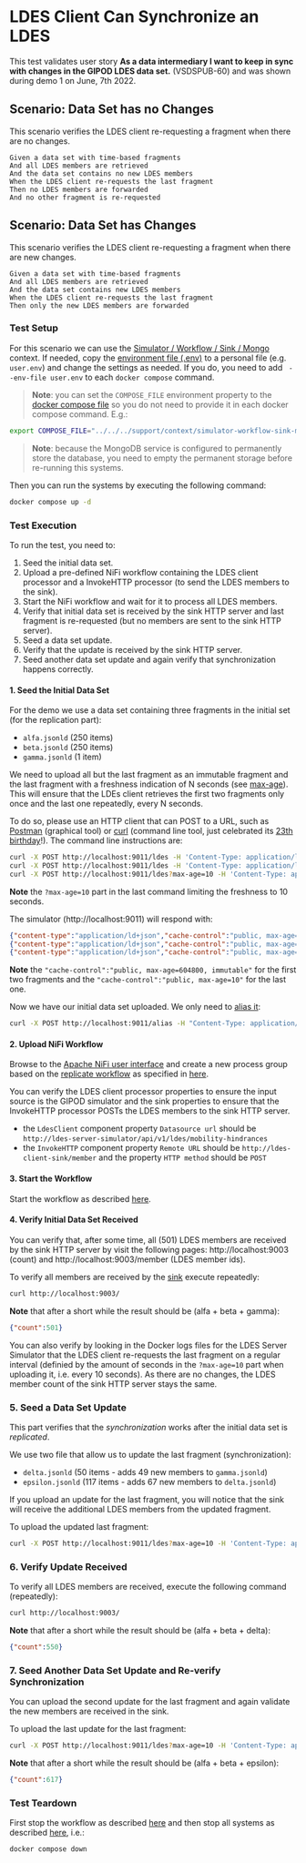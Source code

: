 # LDES Client Can Synchronize an LDES
This test validates user story **As a data intermediary I want to keep in sync with changes in the GIPOD LDES data set.** (VSDSPUB-60) and was shown during demo 1 on June, 7th 2022.

## Scenario: Data Set has no Changes
This scenario verifies the LDES client re-requesting a fragment when there are no changes.
```gherkin
Given a data set with time-based fragments
And all LDES members are retrieved
And the data set contains no new LDES members
When the LDES client re-requests the last fragment
Then no LDES members are forwarded
And no other fragment is re-requested
```

## Scenario: Data Set has Changes
This scenario verifies the LDES client re-requesting a fragment when there are new changes.
```gherkin
Given a data set with time-based fragments
And all LDES members are retrieved
And the data set contains new LDES members
When the LDES client re-requests the last fragment
Then only the new LDES members are forwarded
```

### Test Setup
For this scenario we can use the [Simulator / Workflow / Sink / Mongo](../../../support/context/simulator-workflow-sink-mongo/README.md) context. If needed, copy the [environment file (.env)](./.env) to a personal file (e.g. `user.env`) and change the settings as needed. If you do, you need to add ` --env-file user.env` to each `docker compose` command. 

> **Note**: you can set the `COMPOSE_FILE` environment property to the [docker compose file](../../../support/context/simulator-workflow-sink-mongo/docker-compose.yml) so you do not need to provide it in each docker compose command. E.g.:
```bash
export COMPOSE_FILE="../../../support/context/simulator-workflow-sink-mongo/docker-compose.yml"
```

> **Note**: because the MongoDB service is configured to permanently store the database, you need to empty the permanent storage before re-running this systems.

Then you can run the systems by executing the following command:
```bash
docker compose up -d
```

### Test Execution
To run the test, you need to:
1. Seed the initial data set.
2. Upload a pre-defined NiFi workflow containing the LDES client processor and a InvokeHTTP processor (to send the LDES members to the sink).
3. Start the NiFi workflow and wait for it to process all LDES members.
4. Verify that initial data set is received by the sink HTTP server and last fragment is re-requested (but no members are sent to the sink HTTP server).
5. Seed a data set update.
6. Verify that the update is received by the sink HTTP server.
7. Seed another data set update and again verify that synchronization happens correctly.

#### 1. Seed the Initial Data Set
For the demo we use a data set containing three fragments in the initial set (for the replication part):
* `alfa.jsonld` (250 items)
* `beta.jsonld` (250 items)
* `gamma.jsonld` (1 item)

We need to upload all but the last fragment as an immutable fragment and the last fragment with a freshness indication of N seconds (see [max-age](https://developer.mozilla.org/en-US/docs/Web/HTTP/Headers/Cache-Control#response_directives)). This will ensure that the LDEs client retrieves the first two fragments only once and the last one repeatedly, every N seconds.

To do so, please use an HTTP client that can POST to a URL, such as [Postman](https://www.postman.com/) (graphical tool) or [curl](https://curl.se/) (command line tool, just celebrated its [23th birthday](https://daniel.haxx.se/blog/2021/03/20/curl-is-23-years-old-today/)!). The command line instructions are:
```bash
curl -X POST http://localhost:9011/ldes -H 'Content-Type: application/ld+json' -d '@data/alfa.jsonld'
curl -X POST http://localhost:9011/ldes -H 'Content-Type: application/ld+json' -d '@data/beta.jsonld'
curl -X POST http://localhost:9011/ldes?max-age=10 -H 'Content-Type: application/ld+json' -d '@data/gamma.jsonld'
```

**Note** the `?max-age=10` part in the last command limiting the freshness to 10 seconds.

The simulator (http://localhost:9011) will respond with:
```json
{"content-type":"application/ld+json","cache-control":"public, max-age=604800, immutable","id":"/api/v1/ldes/mobility-hindrances?generatedAtTime=2022-05-20T09:58:15.867Z"}
{"content-type":"application/ld+json","cache-control":"public, max-age=604800, immutable","id":"/api/v1/ldes/mobility-hindrances?generatedAtTime=2022-05-25T10:22:45.82Z"}
{"content-type":"application/ld+json","cache-control":"public, max-age=10","id":"/api/v1/ldes/mobility-hindrances?generatedAtTime=2022-06-03T07:58:29.2Z"}
```

**Note** the `"cache-control":"public, max-age=604800, immutable"` for the first two fragments and the `"cache-control":"public, max-age=10"` for the last one.

Now we have our initial data set uploaded. We only need to [alias it](./create-alias.json):
```bash
curl -X POST http://localhost:9011/alias -H "Content-Type: application/json" -d '@create-alias.json'
```

#### 2. Upload NiFi Workflow
Browse to the [Apache NiFi user interface](https://localhost:8443/nifi) and create a new process group based on the [replicate workflow](./nifi-workflow.json) as specified in [here](../../../support/context/workflow/README.md#creating-a-workflow).

You can verify the LDES client processor properties to ensure the input source is the GIPOD simulator and the sink properties to ensure that the InvokeHTTP processor POSTs the LDES members to the sink HTTP server.
* the `LdesClient` component property `Datasource url` should be `http://ldes-server-simulator/api/v1/ldes/mobility-hindrances`
* the `InvokeHTTP` component property `Remote URL` should be `http://ldes-client-sink/member` and the property `HTTP method` should be `POST`

#### 3. Start the Workflow
Start the workflow as described [here](../../../support/context/workflow/README.md#starting-a-workflow).

#### 4. Verify Initial Data Set Received
You can verify that, after some time, all (501) LDES members are received by the sink HTTP server by visit the following pages: http://localhost:9003 (count) and http://localhost:9003/member (LDES member ids).

To verify all members are received by the [sink](http://localhost:9003/) execute repeatedly:
```bash
curl http://localhost:9003/
```
**Note** that after a short while the result should be (alfa + beta + gamma):
```json
{"count":501}
```

You can also verify by looking in the Docker logs files for the LDES Server Simulator that the LDES client re-requests the last fragment on a regular interval (definied by the amount of seconds in the `?max-age=10` part when uploading it, i.e. every 10 seconds). As there are no changes, the LDES member count of the sink HTTP server stays the same.

### 5. Seed a Data Set Update
This part verifies that the *synchronization* works after the initial data set is *replicated*.

We use two file that allow us to update the last fragment (synchronization):
* `delta.jsonld` (50 items - adds 49 new members to `gamma.jsonld`)
* `epsilon.jsonld` (117 items - adds 67 new members to `delta.jsonld`)

If you upload an update for the last fragment, you will notice that the sink will receive the additional LDES members from the updated fragment.

To upload the updated last fragment:
```bash
curl -X POST http://localhost:9011/ldes?max-age=10 -H 'Content-Type: application/ld+json' -d '@data/delta.jsonld'
```

### 6. Verify Update Received
To verify all LDES members are received, execute the following command (repeatedly):
```bash
curl http://localhost:9003/
```
**Note** that after a short while the result should be (alfa + beta + delta):
```json
{"count":550}
```

### 7. Seed Another Data Set Update and Re-verify Synchronization
You can upload the second update for the last fragment and again validate the new members are received in the sink.

To upload the last update for the last fragment:
```bash
curl -X POST http://localhost:9011/ldes?max-age=10 -H 'Content-Type: application/ld+json' -d '@data/epsilon.jsonld'
```
**Note** that after a short while the result should be (alfa + beta + epsilon):
```json
{"count":617}
```

### Test Teardown
First stop the workflow as described [here](../../../support/context/workflow/README.md#stopping-a-workflow) and then stop all systems as described [here](../../../support/context/simulator-workflow-sink-mongo/README.md#stop-the-systems), i.e.:
```bash
docker compose down
```
